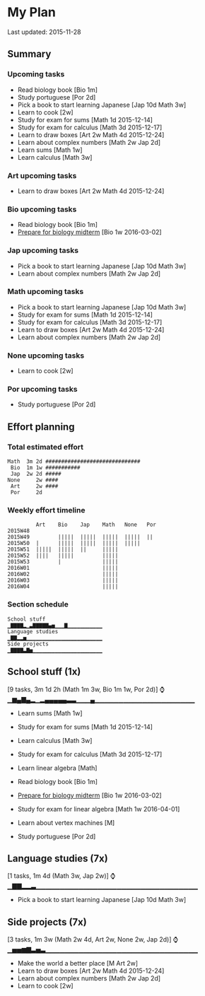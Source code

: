 # My Plan

Last updated: 2015-11-28

## Summary

### Upcoming tasks

- Read biology book [Bio 1m]
- Study portuguese [Por 2d]
- Pick a book to start learning Japanese [Jap 10d Math 3w]
- Learn to cook [2w]
- Study for exam for sums [Math 1d 2015-12-14]
- Study for exam for calculus [Math 3d 2015-12-17]
- Learn to draw boxes [Art 2w Math 4d 2015-12-24]
- Learn about complex numbers [Math 2w Jap 2d]
- Learn sums [Math 1w]
- Learn calculus [Math 3w]

### Art upcoming tasks

- Learn to draw boxes [Art 2w Math 4d 2015-12-24]

### Bio upcoming tasks

- Read biology book [Bio 1m]
- [Prepare for biology midterm](https://trello.com/c/oaf76ars/23-prepare-for-biology-midterm) [Bio 1w 2016-03-02]

### Jap upcoming tasks

- Pick a book to start learning Japanese [Jap 10d Math 3w]
- Learn about complex numbers [Math 2w Jap 2d]

### Math upcoming tasks

- Pick a book to start learning Japanese [Jap 10d Math 3w]
- Study for exam for sums [Math 1d 2015-12-14]
- Study for exam for calculus [Math 3d 2015-12-17]
- Learn to draw boxes [Art 2w Math 4d 2015-12-24]
- Learn about complex numbers [Math 2w Jap 2d]

### None upcoming tasks

- Learn to cook [2w]

### Por upcoming tasks

- Study portuguese [Por 2d]

## Effort planning

### Total estimated effort

```
Math  3m 2d ##############################
 Bio  1m 1w ###########
 Jap  2w 2d #####
None     2w ####
 Art     2w ####
 Por     2d 
```

### Weekly effort timeline

```
         Art    Bio    Jap    Math   None   Por    
2015W48                                            
2015W49         |||||  |||||  |||||  |||||  ||     
2015W50  |      |||||  |||||  |||||  |||||         
2015W51  |||||  |||||  ||     |||||                
2015W52  ||||   |||||         |||||                
2015W53         |             |||||                
2016W01                       |||||                
2016W02                       |||||                
2016W03                       |||||                
2016W04                       |||||                
```

### Section schedule

```
School stuff                                  ▁▇▇▇▇▂▁▃▇▇▇▇▇▄▅▁▁▁▇▁▁▁▁▁▁▁▁▁▁▁
Language studies                              ▁▇▇▂▂▅▁▁▁▁▁▁▁▁▁▁▁▁▁▁▁▁▁▁▁▁▁▁▁▁
Side projects                                 ▁▇▇▇▇▃▇▅▁▁▁▁▁▁▁▁▁▁▁▁▁▁▁▁▁▁▁▁▁▁
```

## School stuff (1x)
[9 tasks, 3m 1d 2h (Math 1m 3w, Bio 1m 1w, Por 2d)]
⌚▁▆▄▇▄▂▁▂▄▄▄▄▄▃▃▁▁▁▄▁▁▁▁▁▁▁▁▁▁▁▁▁▁▁▁▁▁▁▁▁

- Learn sums [Math 1w]
- Study for exam for sums [Math 1d 2015-12-14]
- Learn calculus [Math 3w]
- Study for exam for calculus [Math 3d 2015-12-17]
- Learn linear algebra [Math]
- Read biology book [Bio 1m]

- [Prepare for biology midterm](https://trello.com/c/oaf76ars/23-prepare-for-biology-midterm) [Bio 1w 2016-03-02]

- Study for exam for linear algebra [Math 1w 2016-04-01]
- Learn about vertex machines [M]
- Study portuguese [Por 2d]

## Language studies (7x)
[1 tasks, 1m 4d (Math 3w, Jap 2w)]
⌚▁▇▇▂▂▃▁▁▁▁▁▁▁▁▁▁▁▁▁▁▁▁▁▁▁▁▁▁▁▁▁▁▁▁▁▁▁▁▁▁

- Pick a book to start learning Japanese [Jap 10d Math 3w]

## Side projects (7x)
[3 tasks, 1m 3w (Math 2w 4d, Art 2w, None 2w, Jap 2d)]
⌚▁▅▅▆▇▃▅▃▁▁▁▁▁▁▁▁▁▁▁▁▁▁▁▁▁▁▁▁▁▁▁▁▁▁▁▁▁▁▁▁

- Make the world a better place [M Art 2w]
- Learn to draw boxes [Art 2w Math 4d 2015-12-24]
- Learn about complex numbers [Math 2w Jap 2d]
- Learn to cook [2w]

